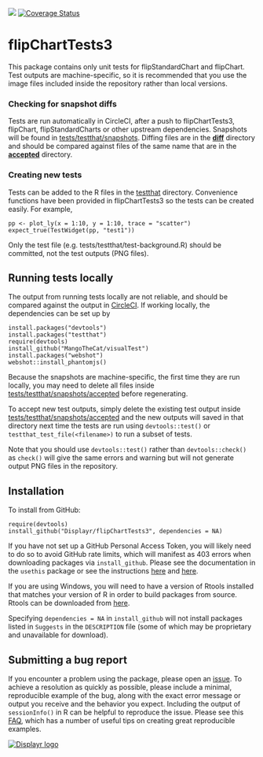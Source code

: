 [![](https://travis-ci.org/Displayr/flipChartTests3.svg?branch=master)](https://travis-ci.org/Displayr/flipChartTests3/)
[![Coverage Status](https://coveralls.io/repos/github/Displayr/flipChartTests3/badge.svg?branch=master)](https://coveralls.io/github/Displayr/flipChartTests3?branch=master)
# flipChartTests3

This package contains only unit tests for flipStandardChart and flipChart. Test outputs are machine-specific, so it is recommended that you use the image files included inside the repository rather than local versions.

### Checking for snapshot diffs
Tests are run automatically in CircleCI, after a push to flipChartTests3, flipChart, flipStandardCharts or other upstream dependencies. Snapshots will be found in [tests/testthat/snapshots](tests/testthat/snapshots). Diffing files are in the **[diff](tests/testthat/snapshots/diff)** directory and should be compared against files of the same name that are in the **[accepted](tests/testthat/snapshots/accepted)** directory.

### Creating new tests
Tests can be added to the R files in the [testthat](tests/testthat) directory. Convenience functions have been provided in flipChartTests3 so the tests can be created easily. For example,
```
pp <- plot_ly(x = 1:10, y = 1:10, trace = "scatter")
expect_true(TestWidget(pp, "test1"))
```
Only the test file (e.g. tests/testthat/test-background.R) should be committed, not the test outputs (PNG files).

## Running tests locally
The output from running tests locally are not reliable, and should be compared against the output in [CircleCI](https://app.circleci.com/pipelines/github/Displayr/flipChartTests3). If working locally, the dependencies can be set up by
```
install.packages("devtools")
install.packages("testthat")
require(devtools)
install_github("MangoTheCat/visualTest")
install.packages("webshot")
webshot::install_phantomjs()
```
Because the snapshots are machine-specific, the first time they are run locally, you may need to delete all files inside [tests/testthat/snapshots/accepted](tests/testthat/snapshots/accepted) before regenerating.

To accept new test outputs, simply delete the existing test output inside [tests/testthat/snapshots/accepted](tests/testthat/snapshots/accepted) and the new outputs will saved in that directory next time the tests are run using `devtools::test()` or `testthat_test_file(<filename>)` to run a subset of tests.

Note that you should use `devtools::test()` rather than `devtools::check()` as `check()` will give the same errors and warning but will not generate output PNG files in the repository.

## Installation

To install from GitHub:
```
require(devtools)
install_github("Displayr/flipChartTests3", dependencies = NA)
```

If you have not set up a GitHub Personal Access Token, you will likely need to do so to avoid
GitHub rate limits, which will manifest as 403 errors when downloading packages via
`install_github`. Please see the documentation in the `usethis` package or see the
instructions [here](https://docs.github.com/en/authentication/keeping-your-account-and-data-secure/creating-a-personal-access-token) and [here](https://docs.github.com/en/authentication/keeping-your-account-and-data-secure/creating-a-personal-access-token).

If you are using Windows, you will need to have a version of Rtools installed that matches your
version of R in order to build packages from source. Rtools can be downloaded from
[here](https://cran.r-project.org/bin/windows/Rtools/).

Specifying `dependencies = NA` in `install_github` will not install packages listed
in `Suggests` in the `DESCRIPTION` file (some of which may be proprietary and unavailable for download).

## Submitting a bug report

If you encounter a problem using the package, please open an [issue](https://github.com/Displayr/flipChartTests3/issues). To achieve a resolution as quickly as possible, please include a minimal, reproducible example of the bug, along with the exact error message or output you receive and the behavior you expect. Including the output of `sessionInfo()` in R can be helpful to reproduce the issue. Please see this [FAQ](https://community.rstudio.com/t/faq-whats-a-reproducible-example-reprex-and-how-do-i-create-one/5219), which has a number of useful tips on creating great reproducible examples.

[![Displayr logo](https://mwmclean.github.io/img/logo-header.png)](https://www.displayr.com)

